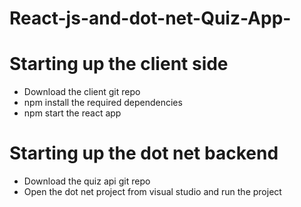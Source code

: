 # React-js-and-dot-net-Quiz-App-

# Starting up the client side 
  - Download the client git repo
  - npm install the required dependencies
  - npm start the react app

# Starting up the dot net backend
  - Download the quiz api git repo
  - Open the dot net project from visual studio and run the project
